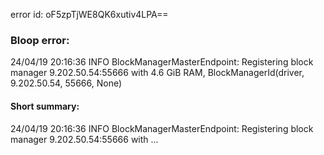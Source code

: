 error id: oF5zpTjWE8QK6xutiv4LPA==
### Bloop error:

24/04/19 20:16:36 INFO BlockManagerMasterEndpoint: Registering block manager 9.202.50.54:55666 with 4.6 GiB RAM, BlockManagerId(driver, 9.202.50.54, 55666, None)
#### Short summary: 

24/04/19 20:16:36 INFO BlockManagerMasterEndpoint: Registering block manager 9.202.50.54:55666 with ...